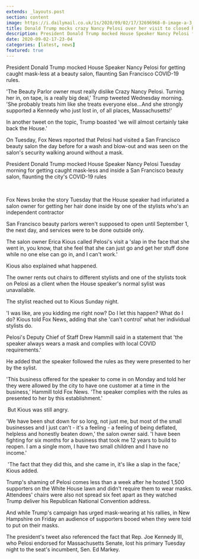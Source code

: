 ```yaml
---
extends: _layouts.post
section: content
image: https://i.dailymail.co.uk/1s/2020/09/02/17/32696968-0-image-a-3_1599063111866.jpg 
title: Donald Trump mocks crazy Nancy Pelosi over her visit to closed hair salon 
description: President Donald Trump mocked House Speaker Nancy Pelosi for getting caught mask-less at a beauty salon, flaunting San Francisco COVID-19 rules. 
date: 2020-09-02-17-23-04 
categories: [latest, news] 
featured: true 
--- 
```

President Donald Trump mocked House Speaker Nancy Pelosi for getting caught mask-less at a beauty salon, flaunting San Francisco COVID-19 rules.  

'The Beauty Parlor owner must really dislike Crazy Nancy Pelosi. Turning her in, on tape, is a really big deal,' Trump tweeted Wednesday morning. 'She probably treats him like she treats everyone else...And she strongly supported a Kennedy who just lost in, of all places, Massachusetts!' 

In another tweet on the topic, Trump boasted 'we will almost certainly take back the House.'  

On Tuesday, Fox News reported that Pelosi had visited a San Francisco beauty salon the day before for a wash and blow-out and was seen on the salon's security walking around without a mask. 

President Donald Trump mocked House Speaker Nancy Pelosi Tuesday morning for getting caught mask-less and inside a San Francisco beauty salon, flaunting the city's COVID-19 rules



 

Fox News broke the story Tuesday that the House speaker had infuriated a salon owner for getting her hair done inside by one of the stylists who's an independent contractor 

San Francisco beauty parlors weren't supposed to open until September 1, the next day, and services were to be done outside only.  

The salon owner Erica Kious called Pelosi's visit a 'slap in the face that she went in, you know, that she feel that she can just go and get her stuff done while no one else can go in, and I can't work.' 

Kious also explained what happened. 

The owner rents out chairs to different stylists and one of the stylists took on Pelosi as a client when the House speaker's normal sylist was unavailable. 

The stylist reached out to Kious Sunday night.  

'I was like, are you kidding me right now? Do I let this happen? What do I do? Kious told Fox News, adding that she 'can't control' what her individual stylists do.   

Pelosi's Deputy Chief of Staff Drew Hammill said in a statement that 'the speaker always wears a mask and complies with local COVID requirements.' 

He added that the speaker followed the rules as they were presented to her by the sylist.

'This business offered for the speaker to come in on Monday and told her they were allowed by the city to have one customer at a time in the business,' Hammill told Fox News. 'The speaker complies with the rules as presented to her by this establishment.'   

 But Kious was still angry. 

'We have been shut down for so long, not just me, but most of the small businesses and I just can't - it's a feeling - a feeling of being deflated, helpless and honestly beaten down,' the salon owner said. 'I have been fighting for six months for a business that took me 12 years to build to reopen. I am a single mom, I have two small children and I have no income.'   

 'The fact that they did this, and she came in, it's like a slap in the face,' Kious added.          

Trump's shaming of Pelosi comes less than a week after he hosted 1,500 supporters on the White House lawn and didn't require them to wear masks. Attendees' chairs were also not spread six feet apart as they watched Trump deliver his Republican National Convention address.  

And while Trump's campaign has urged mask-wearing at his rallies, in New Hampshire on Friday an audience of supporters booed when they were told to put on their masks. 

The president's tweet also referenced the fact that Rep. Joe Kennedy III, who Pelosi endorsed for Massachusetts Senate, lost his primary Tuesday night to the seat's incumbent, Sen. Ed Markey.  

